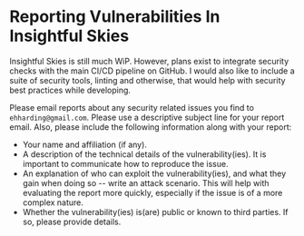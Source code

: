 # Reporting Vulnerabilities In Insightful Skies

Insightful Skies is still much WiP. However, plans exist to integrate security checks with the main CI/CD pipeline on
GitHub. I would also like to include a suite of security tools, linting and otherwise, that would help with security
best practices while developing.

Please email reports about any security related issues you find to `ehharding@gmail.com`. Please use a descriptive
subject line for your report email. Also, please include the following information along with your report:

* Your name and affiliation (if any).
* A description of the technical details of the vulnerability(ies). It is important to communicate how to reproduce the issue.
* An explanation of who can exploit the vulnerability(ies), and what they gain when doing so -- write an attack scenario. This will help with evaluating the report more quickly, especially if the issue is of a more complex nature.
* Whether the vulnerability(ies) is(are) public or known to third parties. If so, please provide details.
